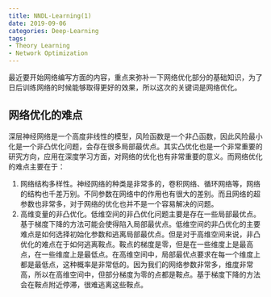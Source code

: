 ```yaml
---
title: NNDL-Learning(1)
date: 2019-09-06
categories: Deep-Learning
tags:
- Theory Learning
- Network Optimization
---
```


最近要开始网络编写方面的内容，重点来弥补一下网络优化部分的基础知识，为了日后训练网络的时候能够取得更好的效果，所以这次的关键词是网络优化。
<!-- more -->

## 网络优化的难点

深层神经网络是一个高度非线性的模型，风险函数是一个非凸函数，因此风险最小化是一个非凸优化问题，会存在很多局部最优点。其实凸优化也是一个非常重要的研究方向，应用在深度学习方面，对网络的优化也有非常重要的意义。而网络优化的难点主要在于：

1. 网络结构多样性。神经网络的种类是非常多的，卷积网络、循环网络等，网络的结构也千差万别。不同参数在网络中的作用也有很大的差别。而且网络的超参数也非常多，对于网络的优化也并不是一个容易解决的问题。
2. 高维变量的非凸优化。低维空间的非凸优化问题主要是存在一些局部最优点。基于梯度下降的方法可能会使得陷入局部最优点。低维空间的非凸优化的主要难点是如何选择初始化参数和逃离局部最优点。但是对于高维空间来说，非凸优化的难点在于如何逃离鞍点。鞍点的梯度是零，但是在一些维度上是最高点，在一些维度上是最低点。在高维空间中，局部最优点要求在每一个维度上都是最低点，这种概率是非常低的。因为我们的网络参数非常多，维度非常高，所以在高维空间中，但部分梯度为零的点都是鞍点。基于梯度下降的方法会在鞍点附近停滞，很难逃离这些鞍点。



